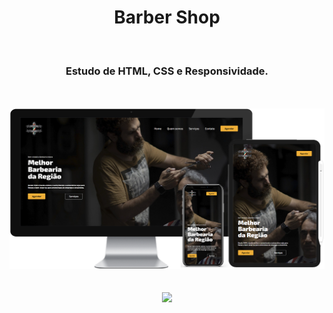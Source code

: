 <h1 align="center">
  Barber Shop</h1>
<br>
<h3 align="center">Estudo de HTML, CSS e Responsividade.</h3>
<br>
<br>

<div align="center">
  <img width="700px" src="https://github.com/feliperyo/barber-shop/blob/master/assets/mockup.png?raw=true"/>
</div>

<br>
<br>
<div align="center">
<a href="https://feliperyo.github.io/barber-shop/" target="_blank"><img src="https://img.shields.io/website-up-down-green-red/http/monip.org.svg"></a>
</div>
